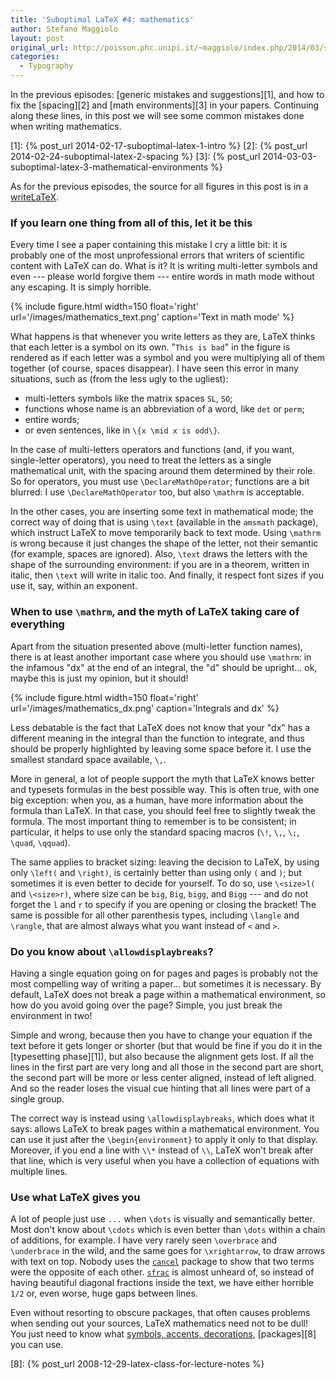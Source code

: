 ```yaml
---
title: 'Suboptimal LaTeX #4: mathematics'
author: Stefano Maggiolo
layout: post
original_url: http://poisson.phc.unipi.it/~maggiolo/index.php/2014/03/suboptimal-latex-4-mathematics/
categories:
  - Typography
---
```

In the previous episodes: [generic mistakes and suggestions][1], and how to fix the [spacing][2] and [math environments][3] in your papers. Continuing along these lines, in this post we will see some common mistakes done when writing mathematics.

 [1]: {% post_url 2014-02-17-suboptimal-latex-1-intro %}
 [2]: {% post_url 2014-02-24-suboptimal-latex-2-spacing %}
 [3]: {% post_url 2014-03-03-suboptimal-latex-3-mathematical-environments %}

<!--more-->

As for the previous episodes, the source for all figures in this post is in a [writeLaTeX][4].

 [4]: https://www.writelatex.com/read/tpdkbvjtkgdr

### If you learn one thing from all of this, let it be this

Every time I see a paper containing this mistake I cry a little bit: it is probably one of the most unprofessional errors that writers of scientific content with LaTeX can do. What is it? It is writing multi-letter symbols and even --- please world forgive them --- entire words in math mode without any escaping. It is simply horrible.

{% include figure.html width=150 float='right' url='/images/mathematics_text.png' caption='Text in math mode' %}

What happens is that whenever you write letters as they are, LaTeX thinks that each letter is a symbol on its own. "`This is bad`" in the figure is rendered as if each letter was a symbol and you were multiplying all of them together (of course, spaces disappear). I have seen this error in many situations, such as (from the less ugly to the ugliest):

  * multi-letters symbols like the matrix spaces `SL`, `SO`;
  * functions whose name is an abbreviation of a word, like `det` or `perm`;
  * entire words;
  * or even sentences, like in `\{x \mid x is odd\}`.

In the case of multi-letters operators and functions (and, if you want, single-letter operators), you need to treat the letters as a single mathematical unit, with the spacing around them determined by their role. So for operators, you must use `\DeclareMathOperator`; functions are a bit blurred: I use `\DeclareMathOperator` too, but also `\mathrm` is acceptable.

In the other cases, you are inserting some text in mathematical mode; the correct way of doing that is using `\text` (available in the `amsmath` package), which instruct LaTeX to move temporarily back to text mode. Using `\mathrm` is wrong because it just changes the shape of the letter, not their semantic (for example, spaces are ignored). Also, `\text` draws the letters with the shape of the surrounding environment: if you are in a theorem, written in italic, then `\text` will write in italic too. And finally, it respect font sizes if you use it, say, within an exponent.

### When to use `\mathrm`, and the myth of LaTeX taking care of everything

Apart from the situation presented above (multi-letter function names), there is at least another important case where you should use `\mathrm`: in the infamous "dx" at the end of an integral, the "d" should be upright... ok, maybe this is just my opinion, but it should!

{% include figure.html width=150 float='right' url='/images/mathematics_dx.png' caption='Integrals and dx' %}

Less debatable is the fact that LaTeX does not know that your "dx" has a different meaning in the integral than the function to integrate, and thus should be properly highlighted by leaving some space before it. I use the smallest standard space available, `\,`.

More in general, a lot of people support the myth that LaTeX knows better and typesets formulas in the best possible way. This is often true, with one big exception: when you, as a human, have more information about the formula than LaTeX. In that case, you should feel free to slightly tweak the formula. The most important thing to remember is to be consistent; in particular, it helps to use only the standard spacing macros (`\!`, `\,`, `\;`, `\quad`, `\qquad`).

The same applies to bracket sizing: leaving the decision to LaTeX, by using only `\left(` and `\right)`, is certainly better than using only `(` and `)`; but sometimes it is even better to decide for yourself. To do so, use `\<size>l(` and `\<size>r)`, where size can be `big`, `Big`, `bigg`, and `Bigg` --- and do not forget the `l` and `r` to specify if you are opening or closing the bracket! The same is possible for all other parenthesis types, including `\langle` and `\rangle`, that are almost always what you want instead of `<` and `>`.

### Do you know about `\allowdisplaybreaks`?

Having a single equation going on for pages and pages is probably not the most compelling way of writing a paper... but sometimes it is necessary. By default, LaTeX does not break a page within a mathematical environment, so how do you avoid going over the page? Simple, you just break the environment in two!

Simple and wrong, because then you have to change your equation if the text before it gets longer or shorter (but that would be fine if you do it in the [typesetting phase][1]), but also because the alignment gets lost. If all the lines in the first part are very long and all those in the second part are short, the second part will be more or less center aligned, instead of left aligned. And so the reader loses the visual cue hinting that all lines were part of a single group.

The correct way is instead using `\allowdisplaybreaks`, which does what it says: allows LaTeX to break pages within a mathematical environment. You can use it just after the `\begin{environment}` to apply it only to that display. Moreover, if you end a line with `\\*` instead of `\\`, LaTeX won't break after that line, which is very useful when you have a collection of equations with multiple lines.

### Use what LaTeX gives you

A lot of people just use `...` when `\dots` is visually and semantically better. Most don't know about `\cdots` which is even better than `\dots` within a chain of additions, for example. I have very rarely seen `\overbrace` and `\underbrace` in the wild, and the same goes for `\xrightarrow`, to draw arrows with text on top. Nobody uses the [`cancel`][5] package to show that two terms were the opposite of each other. [`sfrac`][6] is almost unheard of, so instead of having beautiful diagonal fractions inside the text, we have either horrible `1/2` or, even worse, huge gaps between lines.

 [5]: http://www.ctan.org/pkg/cancel
 [6]: http://www.ctan.org/pkg/xfrac

Even without resorting to obscure packages, that often causes problems when sending out your sources, LaTeX mathematics need not to be dull! You just need to know what [symbols, accents, decorations][7], [packages][8] you can use.

 [7]: http://www.tex.ac.uk/tex-archive/info/symbols/comprehensive/symbols-a4.pdf
 [8]: {% post_url 2008-12-29-latex-class-for-lecture-notes %}

